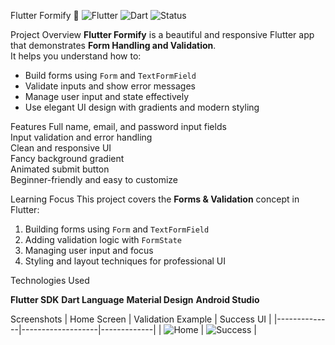 Flutter Formify 💙
![Flutter](https://img.shields.io/badge/Flutter-02569B?style=for-the-badge&logo=flutter&logoColor=white)
![Dart](https://img.shields.io/badge/Dart-0175C2?style=for-the-badge&logo=dart&logoColor=white)
![Status](https://img.shields.io/badge/Status-Active-brightgreen?style=for-the-badge)

Project Overview
**Flutter Formify** is a beautiful and responsive Flutter app that demonstrates **Form Handling and Validation**.  
It helps you understand how to:
- Build forms using `Form` and `TextFormField`
- Validate inputs and show error messages
- Manage user input and state effectively
- Use elegant UI design with gradients and modern styling

Features
Full name, email, and password input fields  
Input validation and error handling  
Clean and responsive UI  
Fancy background gradient  
Animated submit button  
Beginner-friendly and easy to customize  

Learning Focus
This project covers the **Forms & Validation** concept in Flutter:
1. Building forms using `Form` and `TextFormField`
2. Adding validation logic with `FormState`
3. Managing user input and focus
4. Styling and layout techniques for professional UI

Technologies Used

**Flutter SDK**
**Dart Language**
**Material Design**
**Android Studio**

Screenshots
| Home Screen | Validation Example | Success UI |
|--------------|-------------------|-------------|
| ![Home](<img width="1298" height="1017" alt="1" src="https://github.com/user-attachments/assets/582d47fa-ab3b-4078-b0a9-980f47ec06d0" />
) | ![Success](<img width="1320" height="987" alt="2" src="https://github.com/user-attachments/assets/77ca4c40-4c6c-421d-85ef-e29c0c054396" />
) |


